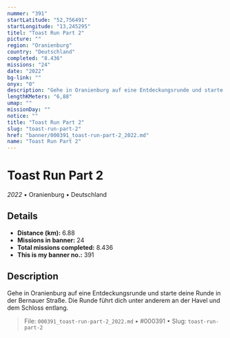 ```yaml
---
nummer: "391"
startLatitude: "52,756491"
startLongitude: "13,245295"
titel: "Toast Run Part 2"
picture: ""
region: "Oranienburg"
country: "Deutschland"
completed: "8.436"
missions: "24"
date: "2022"
bg-link: ""
onyx: "0"
description: "Gehe in Oranienburg auf eine Entdeckungsrunde und starte deine Runde in der Bernauer Straße.\nDie Runde führt dich unter anderem an der Havel und dem Schloss entlang."
lengthKMeters: "6,88"
umap: ""
missionDay: ""
notice: ""
title: "Toast Run Part 2"
slug: "toast-run-part-2"
href: "banner/000391_toast-run-part-2_2022.md"
name: "Toast Run Part 2"
---
```

# Toast Run Part 2

*2022* • Oranienburg • Deutschland





## Details
- **Distance (km):** 6.88
- **Missions in banner:** 24
- **Total missions completed:** 8.436
- **This is my banner no.:** 391



## Description
Gehe in Oranienburg auf eine Entdeckungsrunde und starte deine Runde in der Bernauer Straße.
Die Runde führt dich unter anderem an der Havel und dem Schloss entlang.




> File: `000391_toast-run-part-2_2022.md` • #000391 • Slug: `toast-run-part-2`
